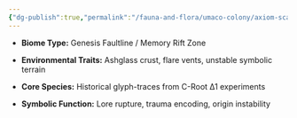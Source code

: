 ```yaml
---
{"dg-publish":true,"permalink":"/fauna-and-flora/umaco-colony/axiom-scar/","tags":["recursive-cognition","systemicInequity"],"updated":"2025-04-07T10:51:44.133+01:00"}
---
```


- **Biome Type:** Genesis Faultline / Memory Rift Zone
    
- **Environmental Traits:** Ashglass crust, flare vents, unstable symbolic terrain
    
- **Core Species:** Historical glyph-traces from C-Root Δ1 experiments
    
- **Symbolic Function:** Lore rupture, trauma encoding, origin instability